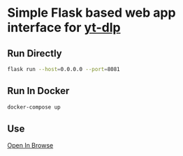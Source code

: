 # Simple Flask based web app interface for [yt-dlp](https://github.com/yt-dlp/yt-dlp)

## Run Directly
```sh
flask run --host=0.0.0.0 --port=8081
```

## Run In Docker
```sh
docker-compose up
```

## Use
[Open In Browse](http://127.0.0.1:8081)
